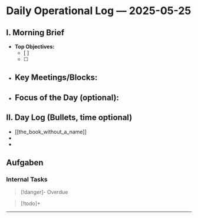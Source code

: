 
# Daily Operational Log — 2025-05-25

## I. Morning Brief

- **Top Objectives:**
  - [ ]
  - [ ]
- **Key Meetings/Blocks:**
  -
- **Focus of the Day (optional):**
  -

## II. Day Log (Bullets, time optional)

- [[the_book_without_a_name]]
-
-

## Aufgaben

### Internal Tasks

> [!danger]- Overdue
>

> [!todo]+
>

---
